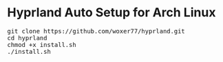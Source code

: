 # Hyprland Auto Setup for Arch Linux

<pre>
git clone https://github.com/woxer77/hyprland.git
cd hyprland
chmod +x install.sh
./install.sh
</pre>
